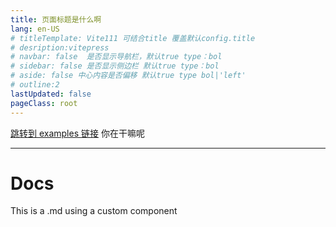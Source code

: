 ```yaml
---
title: 页面标题是什么啊
lang: en-US
# titleTemplate: Vite111 可结合title 覆盖默认config.title
# desription:vitepress
# navbar: false  是否显示导航栏，默认true type：bol
# sidebar: false 是否显示侧边栏 默认true type：bol
# aside: false 中心内容是否偏移 默认true type bol|'left'
# outline:2
lastUpdated: false
pageClass: root
---
```


[跳转到 examples 链接](/api-examples) <!-- sends the user to index.html of directory foo -->
你在干嘛呢

---

# Docs

This is a .md using a custom component
